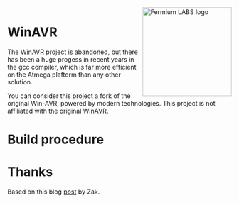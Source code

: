 <a href="https://fermiumlabs.com/">
    <img src="https://fermiumlabs.com/Assets/img/logos/Horizontal-Main_500px.png" alt="Fermium LABS logo" width="200" align="right" />
</a>

# WinAVR

The [WinAVR](http://winavr.sourceforge.net/) project is abandoned, but there has been a huge progess in recent years in the gcc compiler, which is far more efficient on the Atmega plaftorm than any other solution.

You can consider this project a fork of the original Win-AVR, powered by modern technologies.
This project is not affiliated with the original WinAVR.

# Build procedure

# Thanks

Based on this blog [post](http://blog.zakkemble.co.uk/avr-gcc-6-1-0/) by Zak.
